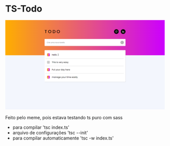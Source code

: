 # TS-Todo

<img src="./design.png"/>

Feito pelo meme, pois estava testando ts puro com sass

- para compilar 'tsc index.ts'
- arquivo de configurações 'tsc --init'
- para compilar automaticamente 'tsc -w index.ts'
